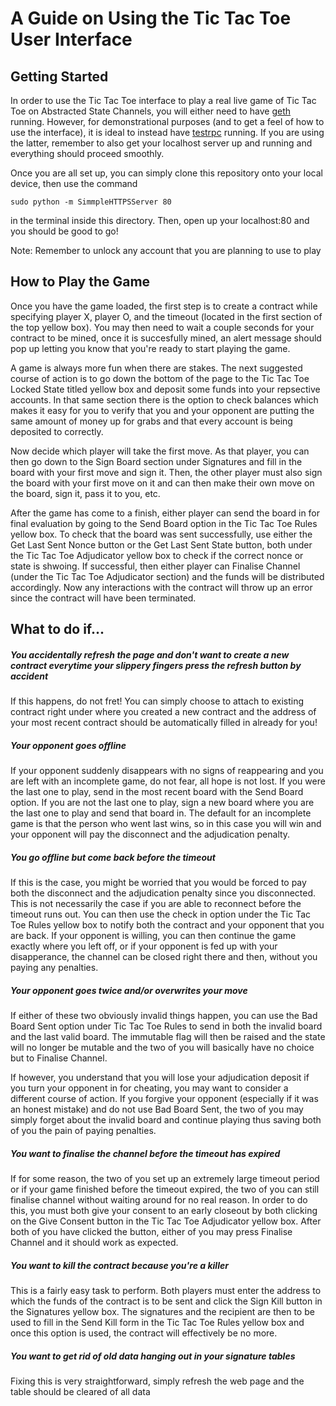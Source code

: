 # A Guide on Using the Tic Tac Toe User Interface

## Getting Started
In order to use the Tic Tac Toe interface to play a real live game of Tic Tac Toe on Abstracted State Channels, you will either need to have [geth](https://github.com/ethereum/go-ethereum/wiki/geth) running. However, for demonstrational purposes (and to get a feel of how to use the interface), it is ideal to instead have [testrpc](https://github.com/ethereumjs/testrpc) running. If you are using the latter, remember to also get your localhost server up and running and everything should proceed smoothly.

Once you are all set up, you can simply clone this repository onto your local device, then use the command 
```
sudo python -m SimmpleHTTPSServer 80
```
in the terminal inside this directory. Then, open up your localhost:80 and you should be good to go!

Note: Remember to unlock any account that you are planning to use to play

## How to Play the Game
Once you have the game loaded, the first step is to create a contract while specifying player X, player O, and the timeout (located in the first section of the top yellow box). You may then need to wait a couple seconds for your contract to be mined, once it is succesfully mined, an alert message should pop up letting you know that you're ready to start playing the game.

A game is always more fun when there are stakes. The next suggested course of action is to go down the bottom of the page to the Tic Tac Toe Locked State titled yellow box and deposit some funds into your repsective accounts. In that same section there is the option to check balances which makes it easy for you to verify that you and your opponent are putting the same amount of money up for grabs and that every account is being deposited to correctly.

Now decide which player will take the first move. As that player, you can then go down to the Sign Board section under Signatures and fill in the board with your first move and sign it. Then, the other player must also sign the board with your first move on it and can then make their own move on the board, sign it, pass it to you, etc.

After the game has come to a finish, either player can send the board in for final evaluation by going to the Send Board option in the Tic Tac Toe Rules yellow box. To check that the board was sent successfully, use either the Get Last Sent Nonce button or the Get Last Sent State button, both under the Tic Tac Toe Adjudicator yellow box to check if the correct nonce or state is shwoing. If successful, then either player can Finalise Channel (under the Tic Tac Toe Adjudicator section) and the funds will be distributed accordingly. Now any interactions with the contract will throw up an error since the contract will have been terminated.

## What to do if...
##### You accidentally refresh the page and don't want to create a new contract everytime your slippery fingers press the refresh button by accident
If this happens, do not fret! You can simply choose to attach to existing contract right under where you created a new contract and the address of your most recent contract should be automatically filled in already for you!

##### Your opponent goes offline
If your opponent suddenly disappears with no signs of reappearing and you are left with an incomplete game, do not fear, all hope is not lost. If you were the last one to play, send in the most recent board with the Send Board option. If you are not the last one to play, sign a new board where you are the last one to play and send that board in. The default for an incomplete game is that the person who went last wins, so in this case you will win and your opponent will pay the disconnect and the adjudication penalty.

##### You go offline but come back before the timeout
If this is the case, you might be worried that you would be forced to pay both the disconnect and the adjudication penalty since you disconnected. This is not necessarily the case if you are able to reconnect before the timeout runs out. You can then use the check in option under the Tic Tac Toe Rules yellow box to notify both the contract and your opponent that you are back. If your opponent is willing, you can then continue the game exactly where you left off, or if your opponent is fed up with your disapperance, the channel can be closed right there and then, without you paying any penalties.

##### Your opponent goes twice and/or overwrites your move
If either of these two obviously invalid things happen, you can use the Bad Board Sent option under Tic Tac Toe Rules to send in both the invalid board and the last valid board. The immutable flag will then be raised and the state will no longer be mutable and the two of you will basically have no choice but to Finalise Channel.

If however, you understand that you will lose your adjudication deposit if you turn your opponent in for cheating, you may want to consider a different course of action. If you forgive your opponent (especially if it was an honest mistake) and do not use Bad Board Sent, the two of you may simply forget about the invalid board and continue playing thus saving both of you the pain of paying penalties.

##### You want to finalise the channel before the timeout has expired
If for some reason, the two of you set up an extremely large timeout period or if your game finished before the timeout expired, the two of you can still finalise channel without waiting around for no real reason. In order to do this, you must both give your consent to an early closeout by both clicking on the Give Consent button in the Tic Tac Toe Adjudicator yellow box. After both of you have clicked the button, either of you may press Finalise Channel and it should work as expected.

##### You want to kill the contract because you're a killer
This is a fairly easy task to perform. Both players must enter the address to which the funds of the contract is to be sent and click the Sign Kill button in the Signatures yellow box. The signatures and the recipient are then to be used to fill in the Send Kill form in the Tic Tac Toe Rules yellow box and once this option is used, the contract will effectively be no more.

##### You want to get rid of old data hanging out in your signature tables
Fixing this is very straightforward, simply refresh the web page and the table should be cleared of all data
